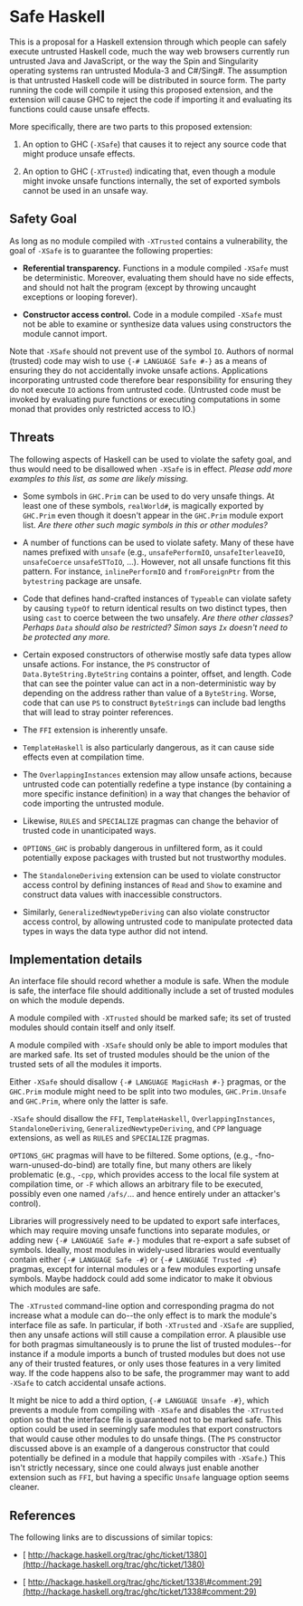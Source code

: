 # Safe Haskell



This is a proposal for a Haskell extension through which people can safely execute untrusted Haskell code, much the way web browsers currently run untrusted Java and JavaScript, or the way the Spin and Singularity operating systems ran untrusted Modula-3 and C\#/Sing\#. The assumption is that untrusted Haskell code will be distributed in source form.  The party running the code will compile it using this proposed extension, and the extension will cause GHC to reject the code if importing it and evaluating its functions could cause unsafe effects.



More specifically, there are two parts to this proposed extension:


1. An option to GHC (`-XSafe`) that causes it to reject any source code that might produce unsafe effects.

1. An option to GHC (`-XTrusted`) indicating that, even though a module might invoke unsafe functions internally, the set of exported symbols cannot be used in an unsafe way.

## Safety Goal



As long as no module compiled with `-XTrusted` contains a vulnerability, the goal of `-XSafe` is to guarantee the following properties:


- **Referential transparency.**  Functions in a module compiled `-XSafe` must be deterministic.  Moreover, evaluating them should have no side effects, and should not halt the program (except by throwing uncaught exceptions or looping forever).

- **Constructor access control.**  Code in a module compiled `-XSafe` must not be able to examine or synthesize data values using constructors the module cannot import.


Note that `-XSafe` should not prevent use of the symbol `IO`.  Authors of normal (trusted) code may wish to use ` {-# LANGUAGE Safe #-} ` as a means of ensuring they do not accidentally invoke unsafe actions.  Applications incorporating untrusted code therefore bear responsibility for ensuring they do not execute `IO` actions from untrusted code.  (Untrusted code must be invoked by evaluating pure functions or executing computations in some monad that provides only restricted access to IO.)


## Threats



The following aspects of Haskell can be used to violate the safety goal, and thus would need to be disallowed when `-XSafe` is in effect.  *Please add more examples to this list, as some are likely missing.*


- Some symbols in `GHC.Prim` can be used to do very unsafe things.  At least one of these symbols, `realWorld#`, is magically exported by `GHC.Prim` even though it doesn't appear in the `GHC.Prim` module export list.  *Are there other such magic symbols in this or other modules?*

- A number of functions can be used to violate safety.  Many of these have names prefixed with `unsafe` (e.g., `unsafePerformIO`, `unsafeIterleaveIO`, `unsafeCoerce` `unsafeSTToIO`, ...).  However, not all unsafe functions fit this pattern.  For instance, `inlinePerformIO` and `fromForeignPtr` from the `bytestring` package are unsafe.

- Code that defines hand-crafted instances of `Typeable` can violate safety by causing `typeOf` to return identical results on two distinct types, then using `cast` to coerce between the two unsafely.  *Are there other classes?  Perhaps `Data` should also be restricted?  Simon says `Ix` doesn't need to be protected any more.*

- Certain exposed constructors of otherwise mostly safe data types allow unsafe actions.  For instance, the `PS` constructor of `Data.ByteString.ByteString` contains a pointer, offset, and length.  Code that can see the pointer value can act in a non-deterministic way by depending on the address rather than value of a `ByteString`.  Worse, code that can use `PS` to construct `ByteString`s can include bad lengths that will lead to stray pointer references.

- The `FFI` extension is inherently unsafe.

- `TemplateHaskell` is also particularly dangerous, as it can cause side effects even at compilation time.

- The `OverlappingInstances` extension may allow unsafe actions, because untrusted code can potentially redefine a type instance (by containing a more specific instance definition) in a way that changes the behavior of code importing the untrusted module.

- Likewise, `RULES` and `SPECIALIZE` pragmas can change the behavior of trusted code in unanticipated ways.

- `OPTIONS_GHC` is probably dangerous in unfiltered form, as it could potentially expose packages with trusted but not trustworthy modules.

- The `StandaloneDeriving` extension can be used to violate constructor access control by defining instances of `Read` and `Show` to examine and construct data values with inaccessible constructors.

- Similarly, `GeneralizedNewtypeDeriving` can also violate constructor access control, by allowing untrusted code to manipulate protected data types in ways the data type author did not intend.

## Implementation details



An interface file should record whether a module is safe.  When the module is safe, the interface file should additionally include a set of trusted modules on which the module depends.



A module compiled with `-XTrusted` should be marked safe; its set of trusted modules should contain itself and only itself.



A module compiled with `-XSafe` should only be able to import modules that are marked safe.  Its set of trusted modules should be the union of the trusted sets of all the modules it imports.



Either `-XSafe` should disallow ` {-# LANGUAGE MagicHash #-} ` pragmas, or the `GHC.Prim` module might need to be split into two modules, `GHC.Prim.Unsafe` and `GHC.Prim`, where only the latter is safe.



`-XSafe` should disallow the `FFI`, `TemplateHaskell`, `OverlappingInstances`, `StandaloneDeriving`, `GeneralizedNewtypeDeriving`, and `CPP` language extensions, as well as `RULES` and `SPECIALIZE` pragmas.



`OPTIONS_GHC` pragmas will have to be filtered.  Some options, (e.g., -fno-warn-unused-do-bind) are totally fine, but many others are likely problematic (e.g., `-cpp`, which provides access to the local file system at compilation time, or `-F` which allows an arbitrary file to be executed, possibly even one named `/afs/`... and hence entirely under an attacker's control).



Libraries will progressively need to be updated to export safe interfaces, which may require moving unsafe functions into separate modules, or adding new ` {-# LANGUAGE Safe #-} ` modules that re-export a safe subset of symbols.  Ideally, most modules in widely-used libraries would eventually contain either ` {-# LANGUAGE Safe -#} ` or ` {-# LANGUAGE Trusted -#} ` pragmas, except for internal modules or a few modules exporting unsafe symbols.  Maybe haddock could add some indicator to make it obvious which modules are safe.



The `-XTrusted` command-line option and corresponding pragma do not increase what a module can do--the only effect is to mark the module's interface file as safe.  In particular, if both `-XTrusted` and `-XSafe` are supplied, then any unsafe actions will still cause a compilation error.  A plausible use for both pragmas simultaneously is to prune the list of trusted modules--for instance if a module imports a bunch of trusted modules but does not use any of their trusted features, or only uses those features in a very limited way.  If the code happens also to be safe, the programmer may want to add `-XSafe` to catch accidental unsafe actions.



It might be nice to add a third option, ` {-# LANGUAGE Unsafe -#} `, which prevents a module from compiling with `-XSafe` and disables the `-XTrusted` option so that the interface file is guaranteed not to be marked safe.  This option could be used in seemingly safe modules that export constructors that would cause other modules to do unsafe things.  (The `PS` constructor discussed above is an example of a dangerous constructor that could potentially be defined in a module that happily compiles with `-XSafe`.)  This isn't strictly necessary, since one could always just enable another extension such as `FFI`, but having a specific `Unsafe` language option seems cleaner.


## References



The following links are to discussions of similar topics:


- [
  http://hackage.haskell.org/trac/ghc/ticket/1380](http://hackage.haskell.org/trac/ghc/ticket/1380)

- [
  http://hackage.haskell.org/trac/ghc/ticket/1338\#comment:29](http://hackage.haskell.org/trac/ghc/ticket/1338#comment:29)
